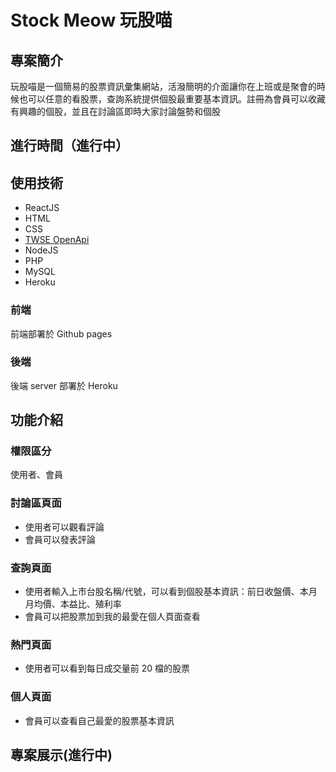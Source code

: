 # Stock Meow 玩股喵

## 專案簡介
玩股喵是一個簡易的股票資訊彙集網站，活潑簡明的介面讓你在上班或是聚會的時候也可以任意的看股票，查詢系統提供個股最重要基本資訊。註冊為會員可以收藏有興趣的個股，並且在討論區即時大家討論盤勢和個股

## 進行時間（進行中）

## 使用技術
* ReactJS
* HTML
* CSS
* [TWSE OpenApi](https://openapi.twse.com.tw/)
* NodeJS
* PHP
* MySQL
* Heroku

### 前端
前端部署於 Github pages
### 後端
後端 server 部署於 Heroku
## 功能介紹
### 權限區分
使用者、會員
### 討論區頁面
* 使用者可以觀看評論
* 會員可以發表評論

### 查詢頁面
* 使用者輸入上市台股名稱/代號，可以看到個股基本資訊：前日收盤價、本月月均價、本益比、殖利率
* 會員可以把股票加到我的最愛在個人頁面查看

### 熱門頁面
* 使用者可以看到每日成交量前 20 檔的股票

### 個人頁面
* 會員可以查看自己最愛的股票基本資訊



## 專案展示(進行中)
